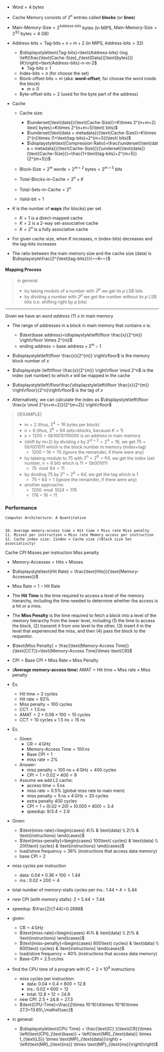 - $\text{Word}=4\text{ bytes}$
- Cache Memory consists of $2^n$ entries called **blocks** (or **lines**)
- $\text{Main-Memory-Size}=2^{\text{Address-bits}}$ bytes (in MIPS, $\text{Main-Memory-Size}=2^{32}\text{ bytes}=4\text{ GB}$)
- $\text{Address-bits}=\text{Tag-bits}+n+m+2$ (in MIPS, $\text{Address-bits}=32$)
	- $\displaystyle\text{Tag-bits}=\text{Address-bits}-\log \left(\frac{\text{Cache-Size}_{\text{Data}}[\text{bytes}]}{K}\right)=\text{Address-bits}-n-m-2$
		- $\text{Tag-bits}\geq 1$
	- $\text{Index-bits}=n$ (for choose the set)
	- $\text{Block-offset-bits}=m$ (aka: **word-offset**; for choose the word inside the block)
		- $m\geq 0$
	- $\text{Byte-offset-bits}=2$ (used for the byte part of the address)
- Cache
	- Cache size:
		- $\underset{\text{data}}{\text{Cache-Size}}=K\times 2^{n+m+2} \text{ bytes}=K\times 2^{n+m+5}\text{ bits}$
		- $\underset{\text{data + metadata}}{\text{Cache-Size}}=K\times 2^{n}\times (1+\text{tag-bits}+2^{m+5})\text{ bits}$
		- $\displaystyle\text{Compression Ratio}=\frac{\underset{\text{data + metadata}}{\text{Cache-Size}}}{\underset{\text{data}}{\text{Cache-Size}}}=\frac{1+\text{tag-bits}+2^{m+5}}{2^{m+5}}$

	- $\text{Block-Size}=2^m \text{ words}=2^{m+2}\text{ bytes}=2^{m+5}\text{ bits}$
	- $\text{Total-Blocks-in-Cache}=2^n\times K$
	- $\text{Total-Sets-in-Cache}=2^n$
	- $\text{Valid-bit}=1$
- $K$ is the number of **ways** (for blocks) per set
	- $K=1$ is a direct-mapped cache
	- $K=2$ is a 2-way set-associative cache
	- $K=2^n$ is a fully associative cache
- For given cache size, when $K$ increases, $n$ (index-bits) decreases and the tag-bits increases

- The ratio between the main memory size and the cache size (data) is $\displaystyle\frac{2^{\text{tag-bits}}}{~~K~~}$

#### Mapping Process

>  in general:
>  - by taking modulo of a number with $2^p$ we get its $p$ LSB bits
>  - by dividing a number with $2^p$ we get the number without its $p$ LSB bits (i.e. shifting right by $p$ bits)

____


Given we have an _word address_ (?) $x$ in main memory

- The range of addresses in a block in main memory that contains $x$ is:
	- $\text{base address}=\displaystyle\left\lfloor \frac{x}{2^{m}} \right\rfloor \times 2^{m}$
	- $\text{ending address}=\displaystyle\text{base address}+2^{m}-1$


- $\displaystyle\left\lfloor \frac{x}{2^{m}} \right\rfloor$ is the memory block number of $x$


- $\displaystyle \left\lfloor \frac{x}{2^{m}} \right\rfloor  \mod 2^n$ is the index (set number) to which $x$ will be mapped in the cache
- $\displaystyle\left\lfloor\frac{\displaystyle\left\lfloor \frac{x}{2^{m}} \right\rfloor}{2^n}\right\rfloor$ is the tag of $x$



- Alternatively, we can calculate the index as $\displaystyle\left\lfloor \frac{x \mod 2^{n+m+2}}{2^{m+2}} \right\rfloor$





> [!EXAMPLE]
> - $m=2$ (thus, $2^4=16$ bytes per block)
> - $n=6$ (thus, $2^6=64$ sets=blocks, because $K=1$)
> - $x=1200=0b10010110000$ is an address in main memory
> - (shift by m+2) by dividing $x$ by $2^{m+2}=2^4=16$, we get $75=0b1001011$ which is the block number in memory (index+tag)
> 	- $1200\div 16=75$ (ignore the remainder, if there were any)
> - by takeing modulo to $75$ with $2^n=2^6=64$, we get the index (set number, $n=6$ bit) which is $11=0b001011$
> 	- $75\mod 64=11$
> - by dividing $75$ by $2^n=2^6=64$, we get the tag which is $1$
> 	- $75\div 64=1$ (ignore the remainder, if there were any)
> - another approache:
> 	- $1200 \mod 1024=176$
> 	- $176 \div 16 = 11$

### Performance

```
Computer Architecture: A Quantitative


10. Average memory-access time = Hit time + Miss rate Miss penalty 
11. Misses per instruction = Miss rate Memory access per instruction 
12. Cache index size: 2index = Cache size /(Block size Set associativity)
```

Cache CPI Misses per instruction Miss penalty

- $\text{Memory-Accesses} = \text{Hits} + \text{Misses}$
- $\displaystyle\text{Hit Rate} = \frac{\text{Hits}}{\text{Memory-Accesses}}$
- $\displaystyle\text{Miss Rate} =1-\text{Hit Rate}$
- The **Hit Time** is the time required to access a level of the memory hierarchy, including the time needed to determine whether the access is a hit or a miss.
- The **Miss Penalty** is the time required to fetch a block into a level of the memory hierarchy from the lower level, including (1) the time to access the block, (2) transmit it from one level to the other, (3) insert it in the level that experienced the miss, and then (4) pass the block to the requestor.
- $\text{Miss Penalty} = \frac{\text{Memory-Access Time}}{\text{CCT}}=\text{Memory-Access Time}\times \text{CR}$




- $\text{CPI}=\text{Base CPI}+\text{Miss Rate}\times \text{Miss Penalty}$
- (**Average memory-access time**) $\text{AMAT}= \text{Hit time} + \text{Miss rate} \times \text{Miss penalty}$

- Ex.
	- $\text{Hit time}=2\text{ cycles}$
	- $\text{Hit rate}=92\%$
	- $\text{Miss penalty}=100\text{ cycles}$
	- $\text{CCT}=1.5 \,\mathsf{ns}$
	- $\text{AMAT}=2+0.08\times 100=10\text{ cycles}$
	- $\text{CCT}=10\text{ cycles}\times 1.5\text{ ns}=15\text{ ns}$

- Ex.
	- Given:
		- $\text{CR}=4\,\mathsf{GHz}$
		- $\text{Memory-Access Time}=100\,\mathsf{ns}$
		- $\text{Base CPI}=1$
		- $\text{miss rate}=2\%$
	- Answer:
		- $\text{miss penalty}=100\text{ ns}\times 4\,\mathsf{GHz}=400\text{ cycles}$
		- $\text{CPI}=1+0.02\times 400=9$
	- Assume we add L2 cache:
		- $\text{access time}=5\,\mathsf{ns}$
		- $\text{miss rate}=0.5\%$ (global miss rate to main mem)
		- $\text{miss penalty}=5\,\mathsf{ns}\times 4\,\mathsf{GHz}=20\text{ cycles}$
		- extra penalty 400 cycles 
		- $\text{CPI}=1+(0.02 \times 20)+(0.005\times 400)=3.4$
		- speedup: $9/3.4=2.6$

- Given:
	- $\text{miss-rate}=\begin{cases} 4\% & \text{data} \\ 2\% & \text{instructions} \end{cases}$
	- $\text{miss-penalty}=\begin{cases} 100\text{ cycles} & \text{data} \\ 200\text{ cycles} & \text{instructions} \end{cases}$
	- $\text{load/store frequency}=36\%$ (instructions that access data memory)
	- base CPI = 2
- miss cycles per instruction
	- data: $0.04\times 0.36\times 100=1.44$
	- ins.: $0.02\times 200=4$
- total number of memory-stalls cycles per ins.: $1.44+4=5.44$
- new CPI (with memory stalls): $2+5.44=7.44$
- speedup: $\frac{2}{7.44}=0.2688$


 - given:
	- $\text{CR}=4\,\mathsf{GHz}$
	- $\text{miss-rate}=\begin{cases} 4\% & \text{data} \\ 2\% & \text{instructions} \end{cases}$
	- $\text{miss-penalty}=\begin{cases} 800\text{ cycles} & \text{data} \\ 600\text{ cycles} & \text{instructions} \end{cases}$
	- $\text{load/store frequency}=40\%$ (instructions that access data memory)
	- $\text{Base-CPI} = 2.5\,\mathsf{cc/ins}$
- find the CPU time of a program with $\text{IC}=2\times 10^9$ instructions
	- miss cycles per instruction:
		- data: $0.04\times 0.4\times 800=12.8$
		- ins.: $0.02\times 600=12$
		- total: $12.8+12=24.8$
	- new CPI: $2.5+24.8=27.3$
	- $\text{CPU-Time}=\frac{2\times 10^9}{4\times 10^9}\times 27.3=13.65\,\mathsf{sec}$
- in general:
	- $\displaystyle\text{CPU Time} = \frac{\text{IC} }{\text{CR}}\times \left(\text{CPI}_{\text{base}} + \left(\text{MR}_{\text{data}} \times f_{\text{LS}} \times \text{MP}_{\text{data}}\right) + \left(\text{MR}_{\text{ins}} \times \text{MP}_{\text{ins}}\right)\right)$
